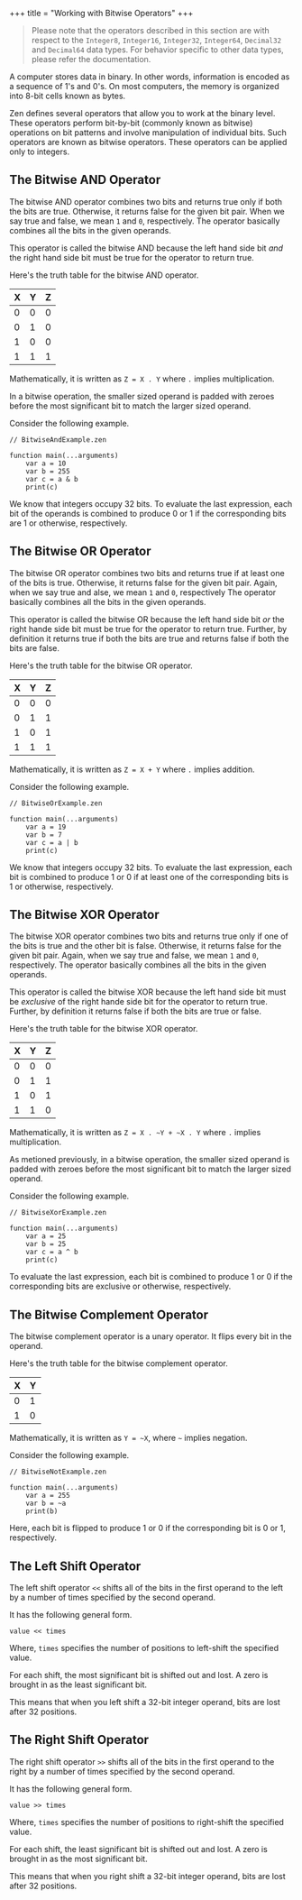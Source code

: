 +++
title = "Working with Bitwise Operators"
+++

> Please note that the operators described in this section are with respect
> to the `Integer8`, `Integer16`, `Integer32`, `Integer64`, `Decimal32` and `Decimal64`
> data types. For behavior specific to other data types, please refer the documentation.

A computer stores data in binary. In other words, information is encoded as 
a sequence of 1's and 0's. On most computers, the memory is organized into 8-bit
cells known as bytes.

Zen defines several operators that allow you to work at the binary level. These
operators perform bit-by-bit (commonly known as bitwise) operations on bit
patterns and involve manipulation of individual bits. Such operators are known
as bitwise operators. These operators can be applied only to integers.

## The Bitwise AND Operator

The bitwise AND operator combines two bits and returns true
only if both the bits are true. Otherwise, it returns false for 
the given bit pair. When we say true and false, we mean `1` and `0`, respectively.
The operator basically combines all the bits in the given operands.

This operator is called the bitwise AND because the left hand side bit *and* the
right hand side bit must be true for the operator to return true.

Here's the truth table for the bitwise AND operator.

| X | Y | Z |
|---|---|---|
| 0 | 0 | 0 |
| 0 | 1 | 0 |
| 1 | 0 | 0 |
| 1 | 1 | 1 |

Mathematically, it is written as `Z = X . Y` where `.` implies multiplication.

In a bitwise operation, the smaller sized operand is padded with zeroes before the most significant bit
to match the larger sized operand.

Consider the following example. 

```
// BitwiseAndExample.zen

function main(...arguments)
    var a = 10
    var b = 255
    var c = a & b
    print(c)
```

We know that integers occupy 32 bits. To evaluate the last expression, each bit
of the operands is combined to produce 0 or 1 if the corresponding bits are 1 or
otherwise, respectively.

## The Bitwise OR Operator

The bitwise OR operator combines two bits and returns true if at least one of
the bits is true. Otherwise, it returns false for the given bit pair. Again,
when we say true and alse, we mean `1` and `0`, respectively The operator basically
combines all the bits in the given operands.

This operator is called the bitwise OR because the left hand side bit *or* the
right hande side bit must be true for the operator to return true. Further, by
definition it returns true if both the bits are true and returns false if both
the bits are false.

Here's the truth table for the bitwise OR operator.

| X | Y | Z |
|---|---|---|
| 0 | 0 | 0 |
| 0 | 1 | 1 |
| 1 | 0 | 1 |
| 1 | 1 | 1 |

Mathematically, it is written as `Z = X + Y` where `.` implies addition.

Consider the following example.

```
// BitwiseOrExample.zen

function main(...arguments)
    var a = 19
    var b = 7
    var c = a | b
    print(c)
```

We know that integers occupy 32 bits. To evaluate the last expression, each bit
is combined to produce 1 or 0 if at least one of the corresponding bits is 1 or
otherwise, respectively.

## The Bitwise XOR Operator

The bitwise XOR operator combines two bits and returns true only if one of the
bits is true and the other bit is false. Otherwise, it returns false for the
given bit pair. Again, when we say true and false, we mean `1` and `0`, respectively.
The operator basically combines all the bits in the given operands.

This operator is called the bitwise XOR because the left hand side bit must be
*exclusive* of the right hande side bit for the operator to return true.
Further, by definition it returns false if both the bits are true or false.

Here's the truth table for the bitwise XOR operator.

| X | Y | Z |
|---|---|---|
| 0 | 0 | 0 |
| 0 | 1 | 1 |
| 1 | 0 | 1 |
| 1 | 1 | 0 |

Mathematically, it is written as `Z = X . ~Y + ~X . Y` where `.` implies multiplication.

As metioned previously, in a bitwise operation, the smaller sized operand is
padded with zeroes before the most significant bit to match the larger sized
operand.

Consider the following example.

```
// BitwiseXorExample.zen

function main(...arguments)
    var a = 25
    var b = 25
    var c = a ^ b
    print(c)
```

To evaluate the last expression, each bit is combined to produce 1 or 0 if the
corresponding bits are exclusive or otherwise, respectively.

## The Bitwise Complement Operator

The bitwise complement operator is a unary operator. It flips every bit in the
operand.

Here's the truth table for the bitwise complement operator.

| X | Y |
|---|---|
| 0 | 1 |
| 1 | 0 |

Mathematically, it is written as `Y = ~X`, where `~` implies negation.

Consider the following example.

```
// BitwiseNotExample.zen

function main(...arguments)
    var a = 255
    var b = ~a
    print(b)
```

Here, each bit is flipped to produce 1 or 0 if the corresponding bit is 0 or 1,
respectively.

## The Left Shift Operator

The left shift operator `<<` shifts all of the bits in the first operand to
the left by a number of times specified by the second operand.

It has the following general form.
```
value << times
```

Where, `times` specifies the number of positions to left-shift the specified value.

For each shift, the most significant bit is shifted out and lost. A zero is brought
in as the least significant bit.

This means that when you left shift a 32-bit integer operand, bits are lost after
32 positions.

## The Right Shift Operator

The right shift operator `>>` shifts all of the bits in the first operand to
the right by a number of times specified by the second operand.

It has the following general form.
```
value >> times
```

Where, `times` specifies the number of positions to right-shift the specified value.

For each shift, the least significant bit is shifted out and lost. A zero is brought
in as the most significant bit.

This means that when you right shift a 32-bit integer operand, bits are lost
after 32 positions.